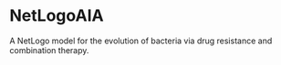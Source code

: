 # NetLogoAIA
A NetLogo model for the evolution of bacteria via drug resistance and combination therapy.
